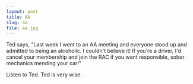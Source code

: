 ```yaml
---
layout: post
title: AA
slug: aa
file: aa.jpg
---
```


<p>Ted says, &quot;Last week I went to an AA meeting and everyone stood up and admitted to being an alcoholic. I couldn&#39;t believe it! If you&#39;re a driver, I&#39;d cancel your membership and join the RAC if you want responsible, sober mechanics mending your car!&quot;</p>

<p>Listen to Ted.
Ted is very wise.</p>